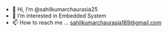 - 👋 Hi, I’m @sahilkumarchaurasia25
- 👀 I’m interested in Embedded System
- 📫 How to reach me ... sahilkumarchaurasia189@gmail.com

<!---
sahilkumarchaurasia25/sahilkumarchaurasia25 is a ✨ special ✨ repository because its `README.md` (this file) appears on your GitHub profile.
You can click the Preview link to take a look at your changes.
--->
